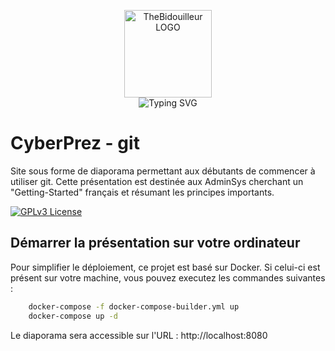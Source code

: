 
<p align="center">
    <img src="https://avatars.githubusercontent.com/u/82603435?v=4" width="140px" alt="TheBidouilleur LOGO"/>
    <br>
    <img src="https://readme-typing-svg.herokuapp.com?font=Fira+Code&pause=1000&center=true&vCenter=true&width=435&lines=Les+bases+de+git;git+avec+une+tasse+de+caf%C3%A9" alt="Typing SVG" />
</p>

# CyberPrez - git

Site sous forme de diaporama permettant aux débutants de commencer à utiliser git. Cette présentation est destinée aux AdminSys cherchant un "Getting-Started" français et résumant les principes importants. 

[![GPLv3 License](https://img.shields.io/badge/License-GPL%20v3-yellow.svg)](https://opensource.org/licenses/)

## Démarrer la présentation sur votre ordinateur

Pour simplifier le déploiement, ce projet est basé sur Docker. Si celui-ci est présent sur votre machine, vous pouvez executez les commandes suivantes : 

```bash
    docker-compose -f docker-compose-builder.yml up
    docker-compose up -d
```

Le diaporama sera accessible sur l'URL : http://localhost:8080
